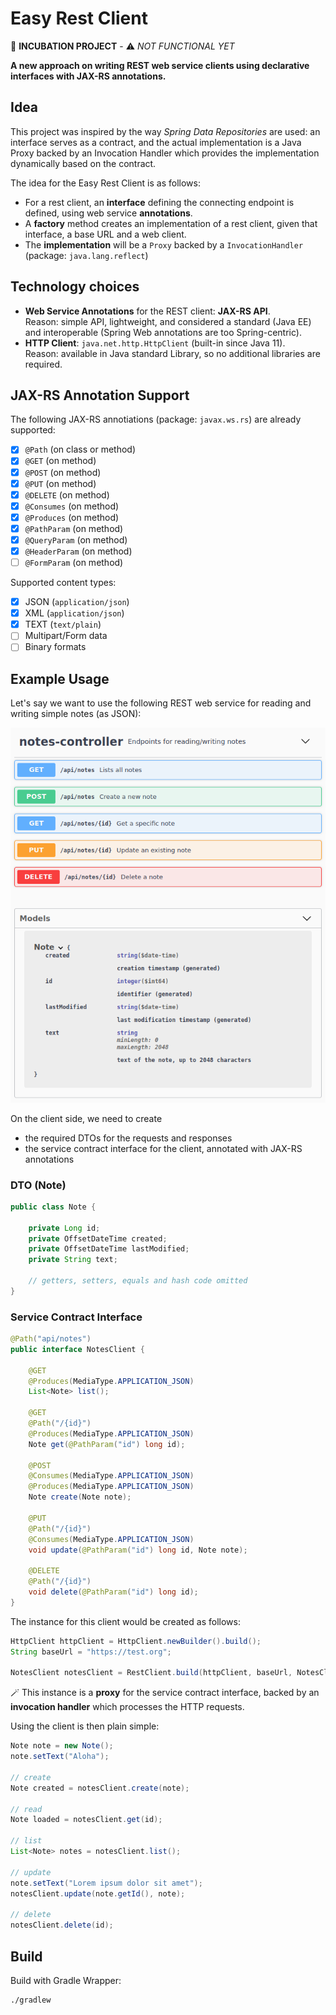 # Easy Rest Client

:construction: **INCUBATION PROJECT** - :warning: *NOT FUNCTIONAL YET*

**A new approach on writing REST web service clients using declarative interfaces with JAX-RS annotations.**

## Idea

This project was inspired by the way *Spring Data Repositories* are used: an interface serves as a contract, and the
actual implementation is a Java Proxy backed by an Invocation Handler which provides the implementation dynamically
based on the contract.

The idea for the Easy Rest Client is as follows:

- For a rest client, an **interface** defining the connecting endpoint is defined, using web service **annotations**.
- A **factory** method creates an implementation of a rest client, given that interface, a base URL and a web client.
- The **implementation** will be a `Proxy` backed by a `InvocationHandler` (package: `java.lang.reflect`)

## Technology choices

- **Web Service Annotations** for the REST client: **JAX-RS API**. <br>
  Reason: simple API, lightweight, and considered a standard (Java EE) and interoperable (Spring Web annotations are too
  Spring-centric).
- **HTTP Client**: `java.net.http.HttpClient` (built-in since Java 11). <br>
  Reason: available in Java standard Library, so no additional libraries are required.

## JAX-RS Annotation Support

The following JAX-RS annotiations (package: `javax.ws.rs`) are already supported:

- [x] `@Path` (on class or method)
- [x] `@GET` (on method)
- [x] `@POST` (on method)
- [x] `@PUT` (on method)
- [x] `@DELETE` (on method)
- [x] `@Consumes` (on method)
- [x] `@Produces` (on method)
- [x] `@PathParam` (on method)
- [x] `@QueryParam` (on method)
- [x] `@HeaderParam` (on method)
- [ ] `@FormParam` (on method)

Supported content types:
- [x] JSON (`application/json`)
- [x] XML (`application/json`)
- [x] TEXT (`text/plain`)
- [ ] Multipart/Form data
- [ ] Binary formats

## Example Usage

Let's say we want to use the following REST web service for reading and writing simple notes (as JSON):

![](notes-rest-api.png)

On the client side, we need to create
- the required DTOs for the requests and responses
- the service contract interface for the client, annotated with JAX-RS annotations

### DTO (Note)

```java
public class Note {

    private Long id;
    private OffsetDateTime created;
    private OffsetDateTime lastModified;
    private String text;

    // getters, setters, equals and hash code omitted
}
```

### Service Contract Interface

```java
@Path("api/notes")
public interface NotesClient {

    @GET
    @Produces(MediaType.APPLICATION_JSON)
    List<Note> list();

    @GET
    @Path("/{id}")
    @Produces(MediaType.APPLICATION_JSON)
    Note get(@PathParam("id") long id);

    @POST
    @Consumes(MediaType.APPLICATION_JSON)
    @Produces(MediaType.APPLICATION_JSON)
    Note create(Note note);

    @PUT
    @Path("/{id}")
    @Consumes(MediaType.APPLICATION_JSON)
    void update(@PathParam("id") long id, Note note);

    @DELETE
    @Path("/{id}")
    void delete(@PathParam("id") long id);
}
```

The instance for this client would be created as follows:

```java
HttpClient httpClient = HttpClient.newBuilder().build();
String baseUrl = "https://test.org";

NotesClient notesClient = RestClient.build(httpClient, baseUrl, NotesClient.class);
```

:magic_wand: This instance is a **proxy** for the service contract interface, backed by an **invocation handler** which processes the HTTP requests.

Using the client is then plain simple:

```java
Note note = new Note();
note.setText("Aloha");

// create
Note created = notesClient.create(note);

// read
Note loaded = notesClient.get(id);

// list
List<Note> notes = notesClient.list();

// update
note.setText("Lorem ipsum dolor sit amet");
notesClient.update(note.getId(), note);

// delete
notesClient.delete(id);
```

## Build

Build with Gradle Wrapper:

```bsh
./gradlew
```